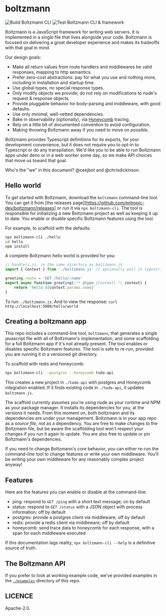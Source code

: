 # boltzmann

![Build Boltzmann CLI](https://github.com/entropic-dev/boltzmann/workflows/Build%20Boltzmann%20CLI/badge.svg)
![Test Boltzmann CLI & framework](https://github.com/entropic-dev/boltzmann/workflows/Test%20Boltzmann%20CLI%20&%20framework/badge.svg)

Boltzmann is a JavaScript framework for writing web servers. It is implemented in a single file that lives alongside your code. Boltzmann is focused on delivering a great developer experience and makes its tradeoffs with that goal in mind.

Our design goals:

- Make all return values from route handlers and middlewares be valid responses, mapping to http semantics.
- Prefer zero-cost abstractions: pay for what you use and nothing more, including in installation and startup time.
- Use global types, no special response types.
- Only modify objects we provide; do not rely on modifications to node's request & response objects.
- Provide pluggable behavior for body-parsing and middleware, with good defaults.
- Use only minimal, well-vetted dependencies.
- Bake in observability (optionally), via [Honeycomb](https://honeycomb.io) tracing.
- Rely on a little bit of documented convention to avoid configuration.
- Making throwing Boltzmann away if you need to move on _possible_.

Boltzmann provides Typescript definitions for its exports, for your development convenience, but it does not require you to opt-in to Typescript or do any transpilation. We'd like you to be able to run Boltzmann apps under deno or in a web worker some day, so we make API choices that move us toward that goal.

Who's the "we" in this document? @ceejbot and @chrisdickinson.

## Hello world

To get started with Boltzmann, download the `boltzmann` command-line tool. You can get it from [the releases page][https://github.com/entropic-dev/boltzmann/releases] or run it via `npx boltzmann-cli`. The tool is responsible for initializing a new Boltzmann project as well as keeping it up to date. You enable or disable specific Boltzmann features using the tool.

For example, to scaffold with the defaults:

```sh
npx boltzmann-cli ./hello
cd hello
npm install
```

A complete Boltzmann hello world is provided for you:

```js
// handlers.js, in the same directory as boltzmann.js
import { Context } from './boltzmann.js' // optionally pull in typescript definition

greeting.route = 'GET /hello/:name'
export async function greeting(/** @type {Context} */ context) {
    return `hello ${context.params.name}`
}
```

To run: `./boltzmann.js`. And to view the response: `curl http://localhost:5000/hello/world`

## Creating a boltzmann app

This repo includes a command-line tool, `boltzmann`, that generates a single javascript file with all of Boltzmann's implementation, and some scaffolding for a full Boltzmann app if it's not already present. The tool enables or disables specific Boltzmann features. The tool is safe to re-run, provided you are running it in a versioned git directory.

To scaffold with redis and honeycomb:

```sh
npx boltzmann-cli --postgres --honeycomb todo-api
```

This creates a new project in `./todo-api` with postgres and Honeycomb integration enabled. If it finds existing code in `./todo-api`, it updates `boltzmann.js`.

The scaffold currently assumes you're using node as your runtime and NPM as your package manager. It installs its dependencies for you, at the versions it needs. From this moment on, both boltzmann and its dependencies are under your management. Boltzmann is in your app repo as a *source file*, not as a dependency. You are free to make changes to the Boltzmann file, but be aware the scaffolding tool won't respect your changes if you run it again to update. You are also free to update or pin Boltzmann's dependencies.

If you need to change Boltzmann's core behavior, you can either re-run the command-line tool to change features *or* write your own middleware. You'll be writing your own middleware for any reasonably complex project anyway!

## Features

Here are the features you can enable or disable at the command-line:

- ping: respond to `GET /ping` with a short text message; on by default
- status: respond to `GET /status` with a JSON object with process information; off by default
- postgres: provide a postgres client via middleware; off by default
- redis: provide a redis client via middleware; off by default
- honeycomb: send trace data to honeycomb for each response, with a span for each middleware executed

If this documentation lags reality, `npx boltzmann-cli --help` is a definitive source of truth.

## The Boltzmann API

If you prefer to look at working example code, we've provided examples in the [`./examples`](https://github.com/entropic-dev/boltzmann/tree/latest/examples) directory of this repo.


## LICENCE

Apache-2.0.
